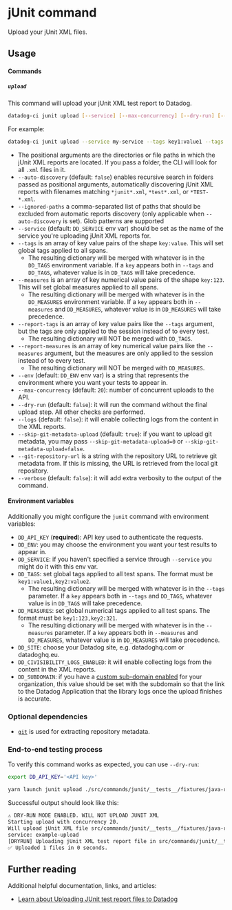 # jUnit command

Upload your jUnit XML files.

## Usage

#### Commands

##### `upload`

This command will upload your jUnit XML test report to Datadog.

```bash
datadog-ci junit upload [--service] [--max-concurrency] [--dry-run] [--tags] <paths>
```

For example:

```bash
datadog-ci junit upload --service my-service --tags key1:value1 --tags key2:value2 unit-tests/junit-reports acceptance-tests/junit-reports e2e-tests/single-report.xml
```

- The positional arguments are the directories or file paths in which the jUnit XML reports are located. If you pass a folder, the CLI will look for all `.xml` files in it.
- `--auto-discovery` (default: `false`) enables recursive search in folders passed as positional arguments, automatically discovering jUnit XML reports with filenames matching `*junit*.xml`, `*test*.xml`, or `*TEST-*.xml`.
- `--ignored-paths` a comma-separated list of paths that should be excluded from automatic reports discovery (only applicable when `--auto-discovery` is set). Glob patterns are supported
- `--service` (default: `DD_SERVICE` env var) should be set as the name of the service you're uploading jUnit XML reports for.
- `--tags` is an array of key value pairs of the shape `key:value`. This will set global tags applied to all spans.
  - The resulting dictionary will be merged with whatever is in the `DD_TAGS` environment variable. If a `key` appears both in `--tags` and `DD_TAGS`, whatever value is in `DD_TAGS` will take precedence.
- `--measures` is an array of key numerical value pairs of the shape `key:123`. This will set global measures applied to all spans.
  - The resulting dictionary will be merged with whatever is in the `DD_MEASURES` environment variable. If a `key` appears both in `--measures` and `DD_MEASURES`, whatever value is in `DD_MEASURES` will take precedence.
- `--report-tags` is an array of key value pairs like the `--tags` argument, but the tags are only applied to the session instead of to every test.
  - The resulting dictionary will NOT be merged with `DD_TAGS`.
- `--report-measures` is an array of key numerical value pairs like the `--measures` argument, but the measures are only applied to the session instead of to every test.
  - The resulting dictionary will NOT be merged with `DD_MEASURES`.
- `--env` (default: `DD_ENV` env var) is a string that represents the environment where you want your tests to appear in.
- `--max-concurrency` (default: `20`): number of concurrent uploads to the API.
- `--dry-run` (default: `false`): it will run the command without the final upload step. All other checks are performed.
- `--logs` (default: `false`): it will enable collecting logs from the content in the XML reports.
- `--skip-git-metadata-upload` (default: `true`): if you want to upload git metadata, you may pass `--skip-git-metadata-upload=0` or `--skip-git-metadata-upload=false`.
- `--git-repository-url` is a string with the repository URL to retrieve git metadata from. If this is missing, the URL is retrieved from the local git repository.
- `--verbose` (default: `false`): it will add extra verbosity to the output of the command.

#### Environment variables

Additionally you might configure the `junit` command with environment variables:

- `DD_API_KEY` (**required**): API key used to authenticate the requests.
- `DD_ENV`: you may choose the environment you want your test results to appear in.
- `DD_SERVICE`: if you haven't specified a service through `--service` you might do it with this env var.
- `DD_TAGS`: set global tags applied to all test spans. The format must be `key1:value1,key2:value2`.
  - The resulting dictionary will be merged with whatever is in the `--tags` parameter. If a `key` appears both in `--tags` and `DD_TAGS`, whatever value is in `DD_TAGS` will take precedence.
- `DD_MEASURES`: set global numerical tags applied to all test spans. The format must be `key1:123,key2:321`.
  - The resulting dictionary will be merged with whatever is in the `--measures` parameter. If a `key` appears both in `--measures` and `DD_MEASURES`, whatever value is in `DD_MEASURES` will take precedence.
- `DD_SITE`: choose your Datadog site, e.g. datadoghq.com or datadoghq.eu.
- `DD_CIVISIBILITY_LOGS_ENABLED`: it will enable collecting logs from the content in the XML reports.
- `DD_SUBDOMAIN`: if you have a [custom sub-domain enabled](https://docs.datadoghq.com/account_management/multi_organization/#custom-sub-domains) for your organization, this value should be set with the subdomain so that the link to the Datadog Application that the library logs once the upload finishes is accurate.

### Optional dependencies

- [`git`](https://git-scm.com/downloads) is used for extracting repository metadata.

### End-to-end testing process

To verify this command works as expected, you can use `--dry-run`:

```bash
export DD_API_KEY='<API key>'

yarn launch junit upload ./src/commands/junit/__tests__/fixtures/java-report.xml --service example-upload --dry-run
```

Successful output should look like this:

```bash
⚠️ DRY-RUN MODE ENABLED. WILL NOT UPLOAD JUNIT XML
Starting upload with concurrency 20.
Will upload jUnit XML file src/commands/junit/__tests__/fixtures/java-report.xml
service: example-upload
[DRYRUN] Uploading jUnit XML test report file in src/commands/junit/__tests__/fixtures/java-report.xml
✅ Uploaded 1 files in 0 seconds.
```


## Further reading

Additional helpful documentation, links, and articles:

- [Learn about Uploading JUnit test report files to Datadog][1]

[1]: https://docs.datadoghq.com/tests/setup/junit_xml/
